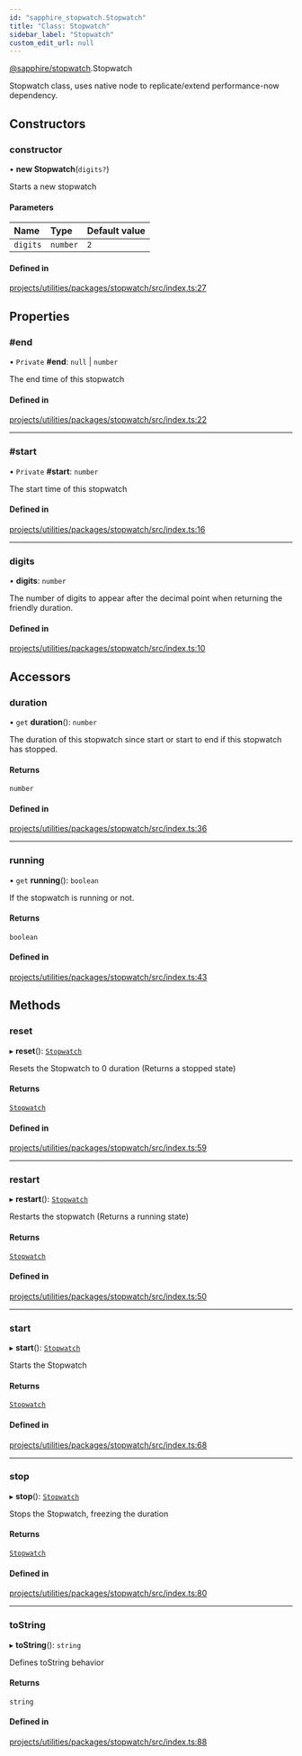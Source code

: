 ```yaml
---
id: "sapphire_stopwatch.Stopwatch"
title: "Class: Stopwatch"
sidebar_label: "Stopwatch"
custom_edit_url: null
---
```


[@sapphire/stopwatch](../modules/sapphire_stopwatch).Stopwatch

Stopwatch class, uses native node to replicate/extend performance-now dependency.

## Constructors

### constructor

• **new Stopwatch**(`digits?`)

Starts a new stopwatch

#### Parameters

| Name | Type | Default value |
| :------ | :------ | :------ |
| `digits` | `number` | `2` |

#### Defined in

[projects/utilities/packages/stopwatch/src/index.ts:27](https://github.com/sapphiredev/utilities/blob/8a451b58/packages/stopwatch/src/index.ts#L27)

## Properties

### #end

• `Private` **#end**: ``null`` \| `number`

The end time of this stopwatch

#### Defined in

[projects/utilities/packages/stopwatch/src/index.ts:22](https://github.com/sapphiredev/utilities/blob/8a451b58/packages/stopwatch/src/index.ts#L22)

___

### #start

• `Private` **#start**: `number`

The start time of this stopwatch

#### Defined in

[projects/utilities/packages/stopwatch/src/index.ts:16](https://github.com/sapphiredev/utilities/blob/8a451b58/packages/stopwatch/src/index.ts#L16)

___

### digits

• **digits**: `number`

The number of digits to appear after the decimal point when returning the friendly duration.

#### Defined in

[projects/utilities/packages/stopwatch/src/index.ts:10](https://github.com/sapphiredev/utilities/blob/8a451b58/packages/stopwatch/src/index.ts#L10)

## Accessors

### duration

• `get` **duration**(): `number`

The duration of this stopwatch since start or start to end if this stopwatch has stopped.

#### Returns

`number`

#### Defined in

[projects/utilities/packages/stopwatch/src/index.ts:36](https://github.com/sapphiredev/utilities/blob/8a451b58/packages/stopwatch/src/index.ts#L36)

___

### running

• `get` **running**(): `boolean`

If the stopwatch is running or not.

#### Returns

`boolean`

#### Defined in

[projects/utilities/packages/stopwatch/src/index.ts:43](https://github.com/sapphiredev/utilities/blob/8a451b58/packages/stopwatch/src/index.ts#L43)

## Methods

### reset

▸ **reset**(): [`Stopwatch`](sapphire_stopwatch.Stopwatch)

Resets the Stopwatch to 0 duration (Returns a stopped state)

#### Returns

[`Stopwatch`](sapphire_stopwatch.Stopwatch)

#### Defined in

[projects/utilities/packages/stopwatch/src/index.ts:59](https://github.com/sapphiredev/utilities/blob/8a451b58/packages/stopwatch/src/index.ts#L59)

___

### restart

▸ **restart**(): [`Stopwatch`](sapphire_stopwatch.Stopwatch)

Restarts the stopwatch (Returns a running state)

#### Returns

[`Stopwatch`](sapphire_stopwatch.Stopwatch)

#### Defined in

[projects/utilities/packages/stopwatch/src/index.ts:50](https://github.com/sapphiredev/utilities/blob/8a451b58/packages/stopwatch/src/index.ts#L50)

___

### start

▸ **start**(): [`Stopwatch`](sapphire_stopwatch.Stopwatch)

Starts the Stopwatch

#### Returns

[`Stopwatch`](sapphire_stopwatch.Stopwatch)

#### Defined in

[projects/utilities/packages/stopwatch/src/index.ts:68](https://github.com/sapphiredev/utilities/blob/8a451b58/packages/stopwatch/src/index.ts#L68)

___

### stop

▸ **stop**(): [`Stopwatch`](sapphire_stopwatch.Stopwatch)

Stops the Stopwatch, freezing the duration

#### Returns

[`Stopwatch`](sapphire_stopwatch.Stopwatch)

#### Defined in

[projects/utilities/packages/stopwatch/src/index.ts:80](https://github.com/sapphiredev/utilities/blob/8a451b58/packages/stopwatch/src/index.ts#L80)

___

### toString

▸ **toString**(): `string`

Defines toString behavior

#### Returns

`string`

#### Defined in

[projects/utilities/packages/stopwatch/src/index.ts:88](https://github.com/sapphiredev/utilities/blob/8a451b58/packages/stopwatch/src/index.ts#L88)
